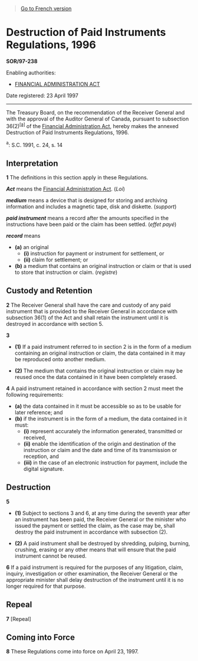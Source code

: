> [Go to French version](/fr/Règlements/Décrets,%20ordonnances%20et%20règlements%20statutaires/97/238.md)

# Destruction of Paid Instruments Regulations, 1996

**SOR/97-238**

Enabling authorities: 
- [FINANCIAL ADMINISTRATION ACT](/en/Acts/Revised%20Statutes%20of%20Canada/F/F-11.md)

Date registered: 23 April 1997

----------

The Treasury Board, on the recommendation of the Receiver General and with the approval of the Auditor General of Canada, pursuant to subsection 36(2)<sup><a href='#fn_SOR-97-238_e_hq_5727'>[a]</a></sup> of the [Financial Administration Act](/en/Acts/Revised%20Statutes%20of%20Canada/F/F-11.md), hereby makes the annexed Destruction of Paid Instruments Regulations, 1996.

<a name='fn_SOR-97-238_e_hq_5727'><sup>a</sup></a>: S.C. 1991, c. 24, s. 14<br />




## Interpretation


**1** The definitions in this section apply in these Regulations.

***Act*** means the [Financial Administration Act](/en/Acts/Revised%20Statutes%20of%20Canada/F/F-11.md). (*Loi*)

***medium*** means a device that is designed for storing and archiving information and includes a magnetic tape, disk and diskette. (*support*)

***paid instrument*** means a record after the amounts specified in the instructions have been paid or the claim has been settled. (*effet payé*)

***record*** means
- **(a)** an original
	- **(i)** instruction for payment or instrument for settlement, or
	- **(ii)** claim for settlement; or
- **(b)** a medium that contains an original instruction or claim or that is used to store that instruction or claim. (*registre*)




## Custody and Retention


**2** The Receiver General shall have the care and custody of any paid instrument that is provided to the Receiver General in accordance with subsection 36(1) of the Act and shall retain the instrument until it is destroyed in accordance with section 5.



**3** 

- **(1)** If a paid instrument referred to in section 2 is in the form of a medium containing an original instruction or claim, the data contained in it may be reproduced onto another medium.

- **(2)** The medium that contains the original instruction or claim may be reused once the data contained in it have been completely erased.



**4** A paid instrument retained in accordance with section 2 must meet the following requirements:
- **(a)** the data contained in it must be accessible so as to be usable for later reference; and
- **(b)** if the instrument is in the form of a medium, the data contained in it must:
	- **(i)** represent accurately the information generated, transmitted or received,
	- **(ii)** enable the identification of the origin and destination of the instruction or claim and the date and time of its transmission or reception, and
	- **(iii)** in the case of an electronic instruction for payment, include the digital signature.




## Destruction


**5** 

- **(1)** Subject to sections 3 and 6, at any time during the seventh year after an instrument has been paid, the Receiver General or the minister who issued the payment or settled the claim, as the case may be, shall destroy the paid instrument in accordance with subsection (2).

- **(2)** A paid instrument shall be destroyed by shredding, pulping, burning, crushing, erasing or any other means that will ensure that the paid instrument cannot be reused.



**6** If a paid instrument is required for the purposes of any litigation, claim, inquiry, investigation or other examination, the Receiver General or the appropriate minister shall delay destruction of the instrument until it is no longer required for that purpose.




## Repeal


**7** [Repeal]




## Coming into Force


**8** These Regulations come into force on April 23, 1997.


